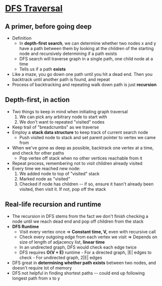 # [DFS Traversal](https://medium.com/basecs/deep-dive-through-a-graph-dfs-traversal-8177df5d0f13)

## A primer, before going deep
- Definition
    - In **depth-first search**, we can determine whether two nodes x and y have a path between them by looking at the children of the starting node and recursively determining if a path exists
    - DFS search will traverse graph in a single path, one child node at a time
    - Tells us if a path **exists**
- Like a maze, you go down one path until you hit a dead end. Then you backtrack until another path is found, and repeat
- Process of backtracking and repeating walk down path is just **recursion**

## Depth-first, in action
- Two things to keep in mind when initiating graph traversal
    1. We can pick any arbitrary node to start with
    2. We don't want to repeated "visited" nodes
- Keep trail of "breadcrumbs" as we traverse
- Employ a **stack data structure** to keep track of current search node
    - Push visited node to stack and set parent pointer to vertex we came from
- When we've gone as deep as possible, backtrack one vertex at a time, and check for other paths
    - Pop vertex off stack when no other vertices reachable from it
- Repeat process, remembering not to visit children already visited
- Every time we reached new node:
    1. We added node to top of "visited" stack
    2. Marked node as "visited"
    3. Checked if node has children -- if so, ensure it hasn't already been visited, then visit it. If not, pop off the stack

## Real-life recursion and runtime
- The recursion in DFS stems from the fact we don't finish checking a node until we reach dead end and pop off children from the stack
- **DFS Runtime**
    - Visit every vertex once => **Constant time, V,** even with recursive call
    - Check every outgoing edge from each vertex we visit => Depends on size of length of adjacency list, **linear time**
    - In an undirected graph, DFS would check each edge twice
    - DFS requires **O(V + E)** runtime
            - For a directed graph, |E| edges to check
            - For undirected graph, 2|E| edges
- DFS great in **determining whether path exists** between two nodes, and doesn't require lot of memory
- DFS not helpful in finding shortest paths -- could end up following longest path from x to y
